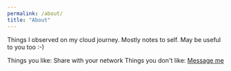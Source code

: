 ```yaml
---
permalink: /about/
title: "About"
---
```

Things I observed on my cloud journey. Mostly notes to self. May be useful to you too :-)

Things you like: Share with your network
Things you don't like: [Message me](https://twitter.com/pieter_de_bruin)
